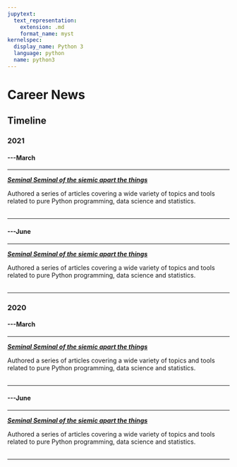 ```yaml
---
jupytext:
  text_representation:
    extension: .md
    format_name: myst
kernelspec:
  display_name: Python 3
  language: python
  name: python3
---
```


# Career News

## Timeline

### 2021
#### ---March
---
**[*Seminal Seminal of the siemic apart the things*](http://sdsawtelle.github.io/blog/output/index.html)**

Authored a series of articles covering a wide variety of topics and tools related to pure Python programming, data science and statistics.
<br>
<br>

---

#### ---June
---
**[*Seminal Seminal of the siemic apart the things*](http://sdsawtelle.github.io/blog/output/index.html)**

Authored a series of articles covering a wide variety of topics and tools related to pure Python programming, data science and statistics.
<br>
<br>

---

### 2020
#### ---March
---
**[*Seminal Seminal of the siemic apart the things*](http://sdsawtelle.github.io/blog/output/index.html)**

Authored a series of articles covering a wide variety of topics and tools related to pure Python programming, data science and statistics.
<br>
<br>

---

#### ---June
---
**[*Seminal Seminal of the siemic apart the things*](http://sdsawtelle.github.io/blog/output/index.html)**

Authored a series of articles covering a wide variety of topics and tools related to pure Python programming, data science and statistics.
<br>
<br>

---
